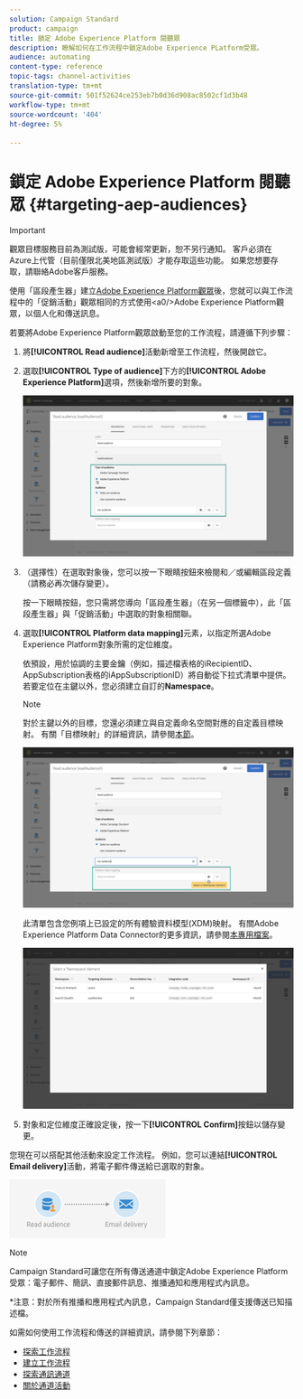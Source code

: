 ```yaml
---
solution: Campaign Standard
product: campaign
title: 鎖定 Adobe Experience Platform 閱聽眾
description: 瞭解如何在工作流程中鎖定Adobe Experience PLatform受眾。
audience: automating
content-type: reference
topic-tags: channel-activities
translation-type: tm+mt
source-git-commit: 501f52624ce253eb7b0d36d908ac8502cf1d3b48
workflow-type: tm+mt
source-wordcount: '404'
ht-degree: 5%

---
```



# 鎖定 Adobe Experience Platform 閱聽眾 {#targeting-aep-audiences}

>[!IMPORTANT]
>
>觀眾目標服務目前為測試版，可能會經常更新，恕不另行通知。 客戶必須在Azure上代管（目前僅限北美地區測試版）才能存取這些功能。 如果您想要存取，請聯絡Adobe客戶服務。

使用「區段產生器」建立[Adobe Experience Platform觀眾](../../audiences/using/aep-about-audience-destinations-service.md)後，您就可以與工作流程中的「促銷活動」觀眾相同的方式使用&lt;a0/>Adobe Experience Platform觀眾，以個人化和傳送訊息。

若要將Adobe Experience Platform觀眾啟動至您的工作流程，請遵循下列步驟：

1. 將&#x200B;**[!UICONTROL Read audience]**&#x200B;活動新增至工作流程，然後開啟它。

1. 選取&#x200B;**[!UICONTROL Type of audience]**&#x200B;下方的&#x200B;**[!UICONTROL Adobe Experience Platform]**&#x200B;選項，然後新增所要的對象。

   ![](assets/aep_wkf_readaudience.png)

1. （選擇性）在選取對象後，您可以按一下眼睛按鈕來檢閱和／或編輯區段定義（請務必再次儲存變更）。

   按一下眼睛按鈕，您只需將您導向「區段產生器」（在另一個標籤中），此「區段產生器」與「促銷活動」中選取的對象相關聯。

1. 選取&#x200B;**[!UICONTROL Platform data mapping]**&#x200B;元素，以指定所選Adobe Experience Platform對象所需的定位維度。

   依預設，用於協調的主要金鑰（例如，描述檔表格的iRecipientID、AppSubscription表格的iAppSubscriptionID）將自動從下拉式清單中提供。 若要定位在主鍵以外，您必須建立自訂的&#x200B;**Namespace**。

   >[!NOTE]
   >
   >對於主鍵以外的目標，您還必須建立與自定義命名空間對應的自定義目標映射。 有關「目標映射」的詳細資訊，請參閱[本節](../../administration/using/target-mappings-in-campaign.md)。

   ![](assets/aep_wkf_readaudience_namespace.png)

   此清單包含您例項上已設定的所有體驗資料模型(XDM)映射。 有關Adobe Experience Platform Data Connector的更多資訊，請參閱[本專用檔案](../../developing/using/aep-about-data-connector.md)。

   ![](assets/aep_wkf_readaudience_namespace2.png)

1. 對象和定位維度正確設定後，按一下&#x200B;**[!UICONTROL Confirm]**&#x200B;按鈕以儲存變更。

您現在可以搭配其他活動來設定工作流程。 例如，您可以連結&#x200B;**[!UICONTROL Email delivery]**&#x200B;活動，將電子郵件傳送給已選取的對象。

![](assets/aep_wkf_email.png)

>[!NOTE]
>
>Campaign Standard可讓您在所有傳送通道中鎖定Adobe Experience Platform受眾：電子郵件、簡訊、直接郵件訊息、推播通知和應用程式內訊息。
>
>*注意：對於所有推播和應用程式內訊息，Campaign Standard僅支援傳送已知描述檔。

如需如何使用工作流程和傳送的詳細資訊，請參閱下列章節：

* [探索工作流程](../../automating/using/get-started-workflows.md)
* [建立工作流程](../../automating/using/building-a-workflow.md)
* [探索通訊通道](../../channels/using/get-started-communication-channels.md)
* [關於通道活動](../../automating/using/about-channel-activities.md)
